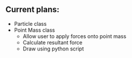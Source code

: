 ## Current plans:
- Particle class
- Point Mass class
  - Allow user to apply forces onto point mass
  - Calculate resultant force
  - Draw using python script
